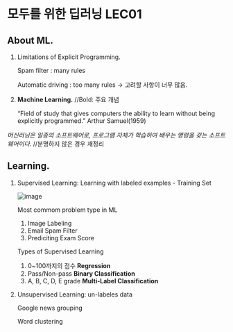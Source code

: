 # 모두를 위한 딥러닝 LEC01

## About ML.
1. Limitations of Explicit Programming.

   Spam filter : many rules
     
   Automatic driving : too many rules → 고려할 사항이 너무 많음.

2. **Machine Learning.** //Bold: 주요 개념
  
   “Field of study that gives computers the ability to learn without being explicitly programmed.” Arthur Samuel(1959)

*머신러닝은 일종의 소프트웨어로, 프로그램 자체가 학습하여 배우는 명령을 갖는 소프트웨어이다.* //분명하지 않은 경우 재정리

## Learning.
1. Supervised Learning: Learning with labeled examples - Training Set
  
   ![image](https://user-images.githubusercontent.com/66259854/93174607-3b7e9680-f769-11ea-98cc-1d1dfc8f984a.png)
  
   Most commom problem type in ML
   1) Image Labeling
   2) Email Spam Filter
   3) Prediciting Exam Score
  
   Types of Supervised Learning
   1) 0~100까지의 점수     **Regression**
   2) Pass/Non-pass       **Binary Classification**
   3) A, B, C, D, E grade **Multi-Label Classification**
  
2. Unsupervised Learning: un-labeles data
  
   Google news grouping
  
   Word clustering
  
  
